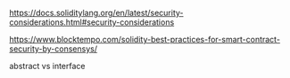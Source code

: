 

https://docs.soliditylang.org/en/latest/security-considerations.html#security-considerations

https://www.blocktempo.com/solidity-best-practices-for-smart-contract-security-by-consensys/



abstract vs interface

